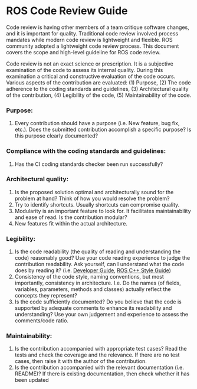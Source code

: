 # ROS Code Review Guide
Code review is having other members of a team critique software changes, and it is important for quality. Traditional code review involved process mandates while modern code review is lightweight and flexible. ROS community adopted a lightweight code review process. This document covers the scope and high-level guideline for ROS code review. 

Code review is not an exact science or prescription. It is a subjective examination of the code to assess its internal quality. During this examination a critical and constructive evaluation of the code occurs. Various aspects of the contribution are evaluated: (1) Purpose, (2) The code adherence to the coding standards and guidelines, (3) Architectural quality of the contribution, (4) Legibility of the code, (5) Maintainability of the code.
### Purpose:
1. Every contribution should have a purpose (i.e. New feature, bug fix, etc.). Does the submitted contribution accomplish a specific purpose? Is this purpose clearly documented?
### Compliance with the coding standards and guidelines:
1. Has the CI coding standards checker been run successfully?
### Architectural quality:
1. Is the proposed solution optimal and architecturally sound for the problem at hand? Think of how you would resolve the problem? 
2. Try to identify shortcuts. Usually shortcuts can compromise quality.
3. Modularity is an important feature to look for. It facilitates maintainability and ease of read. Is the contribution modular?
4. New features fit within the actual architecture.
### Legibility:
1. Is the code readability (the quality of reading and understanding the code) reasonably good? Use your code reading experience to judge the contribution readability. Ask yourself, can I understand what the code does by reading it? (i.e. [Developer Guide](https://github.com/ros2/ros2/wiki/Developer-Guide), [
ROS C++ Style Guide](http://wiki.ros.org/CppStyleGuide#Classes_.2BAC8_Types))
2. Consistency of the code style, naming conventions, but most importantly, consistency in architecture. I.e. Do the names (of fields, variables, parameters, methods and classes) actually reflect the concepts they represent?
3. Is the code sufficiently documented? Do you believe that the code is supported by adequate comments to enhance its readability and understanding? Use your own judgement and experience to assess the comments/code ratio.
### Maintainability:
1.	Is the contribution accompanied with appropriate test cases? Read the tests and check the coverage and the relevance. If there are no test cases, then raise it with the author of the contribution.
2.	Is the contribution accompanied with the relevant documentation (i.e. README)? If there is existing documentation, then check whether it has been updated
